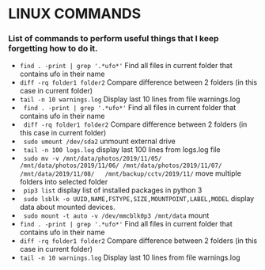 # LINUX COMMANDS
### List of commands to perform useful things that I keep forgetting how to do it.

* ```find . -print | grep '.*ufo*'``` Find all files in current folder that contains ufo in their name
* ```diff -rq folder1 folder2``` Compare difference between 2 folders (in this case in current folder)
* ```tail -n 10 warnings.log``` Display last 10 lines from file warnings.log
* ``` find . -print | grep '.*ufo*'``` Find all files in current folder that contains ufo in their name
* ``` diff -rq folder1 folder2``` Compare difference between 2 folders (in this case in current folder)
* ``` sudo umount /dev/sda2``` unmount external drive
* ``` tail -n 100 logs.log``` display last 100 lines from logs.log file
* ``` sudo mv -v /mnt/data/photos/2019/11/05/ /mnt/data/photos/2019/11/06/ /mnt/data/photos/2019/11/07/ /mnt/data/2019/11/08/   /mnt/backup/cctv/2019/11/``` move multiple folders into selected folder 
* ``` pip3 list``` display list of installed packages in python 3
* ``` sudo lsblk -o UUID,NAME,FSTYPE,SIZE,MOUNTPOINT,LABEL,MODEL``` display data about mounted devices.
* ``` sudo mount -t auto -v /dev/mmcblk0p3 /mnt/data``` mount 
* ```find . -print | grep '.*ufo*'``` Find all files in current folder that contains ufo in their name
* ```diff -rq folder1 folder2``` Compare difference between 2 folders (in this case in current folder)
* ```tail -n 10 warnings.log``` Display last 10 lines from file warnings.log
